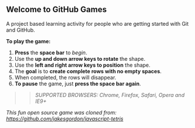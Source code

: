 ## Welcome to GitHub Games

A project based learning activity for people who are getting started with Git and GitHub.

**To play the game:**
1. **Press** the **space bar** to *begin*.
2. Use the **up and down arrow keys to rotate** the shape.
3. Use the **left and right arrow keys to position** the shape.
4. The **goal** is to **create complete rows with no empty spaces**.
5. When completed, the rows will disappear.
6. **To pause** the game, just **press the space bar again**.

>> _*SUPPORTED BROWSERS*: Chrome, Firefox, Safari, Opera and IE9+_

*This fun open source game was cloned from: https://github.com/jakesgordon/javascript-tetris*
